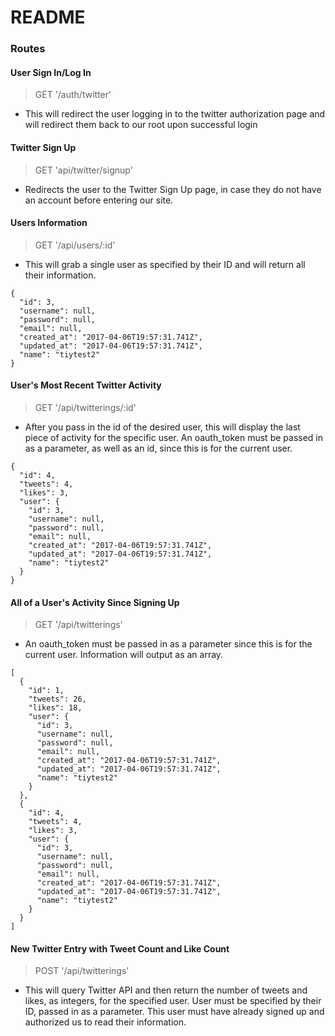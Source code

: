 # README

### Routes

#### User Sign In/Log In
> GET '/auth/twitter'
+ This will redirect the user logging in to the twitter authorization page and will redirect them back to our root upon successful login

#### Twitter Sign Up
> GET 'api/twitter/signup'
+ Redirects the user to the Twitter Sign Up page, in case they do not have an account before entering our site.

#### Users Information
> GET '/api/users/:id'
+ This will grab a single user as specified by their ID and will return all their information.

```
{
  "id": 3,
  "username": null,
  "password": null,
  "email": null,
  "created_at": "2017-04-06T19:57:31.741Z",
  "updated_at": "2017-04-06T19:57:31.741Z",
  "name": "tiytest2"
}
```

#### User's Most Recent Twitter Activity
> GET '/api/twitterings/:id'
+ After you pass in the id of the desired user, this will display the last piece of activity for the specific user.  An oauth_token must be passed in as a parameter, as well as an id, since this is for the current user.

```
{
  "id": 4,
  "tweets": 4,
  "likes": 3,
  "user": {
    "id": 3,
    "username": null,
    "password": null,
    "email": null,
    "created_at": "2017-04-06T19:57:31.741Z",
    "updated_at": "2017-04-06T19:57:31.741Z",
    "name": "tiytest2"
  }
}
```

#### All of a User's Activity Since Signing Up
> GET '/api/twitterings'
+ An oauth_token must be passed in as a parameter since this is for the current user.  Information will output as an array.

```
[
  {
    "id": 1,
    "tweets": 26,
    "likes": 18,
    "user": {
      "id": 3,
      "username": null,
      "password": null,
      "email": null,
      "created_at": "2017-04-06T19:57:31.741Z",
      "updated_at": "2017-04-06T19:57:31.741Z",
      "name": "tiytest2"
    }
  },
  {
    "id": 4,
    "tweets": 4,
    "likes": 3,
    "user": {
      "id": 3,
      "username": null,
      "password": null,
      "email": null,
      "created_at": "2017-04-06T19:57:31.741Z",
      "updated_at": "2017-04-06T19:57:31.741Z",
      "name": "tiytest2"
    }
  }
]
```

#### New Twitter Entry with Tweet Count and Like Count
> POST '/api/twitterings'
+ This will query Twitter API and then return the number of tweets and likes, as integers, for the specified user.  User must be specified by their ID, passed in as a parameter.  This user must have already signed up and authorized us to read their information.
